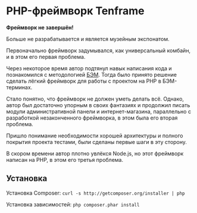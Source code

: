# PHP-фреймворк Tenframe

**Фреймворк не завершён!**

Больше не разрабатывается и является музейным экспонатом.

Первоначально фреймворк задумывался, как универсальный комбайн, и в этом его первая проблема.

Через некоторое время автор подтянул навык написания кода и познакомился с методологией [БЭМ](http://bem.info/). Тогда было принято решение сделать лёгкий фреймворк для работы с проектом на PHP в БЭМ-терминах.

Стало понятно, что фреймворк не должен уметь делать всё. Однако, автор был достаточно упорным в своих фантазиях и продолжил писать модули административной панели и интернет-магазина, параллельно с разработкой незаконченного фреймворка, в этом была его вторая проблема.

Пришло понимание необходимости хорошей архитектуры и полного покрытия проекта тестами, были сделаны первые шаги в эту сторону.

В скором времени автор плотно увлёкся Node.js, но этот фреймворк написан на PHP, в этом его третья проблема.

## Установка

Установка Composer: `curl -s http://getcomposer.org/installer | php`

Установка зависимостей: `php composer.phar install`